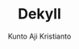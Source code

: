 ---
title: Dekyll
github: https://github.com/kuntoaji/dekyll
demo: https://www.kaklabs.com
author: Kunto Aji Kristianto
ssg:
  - Jekyll
cms:
  - No Cms
---